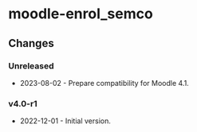 moodle-enrol_semco
==================

Changes
-------

### Unreleased

* 2023-08-02 - Prepare compatibility for Moodle 4.1.

### v4.0-r1

* 2022-12-01 - Initial version.
